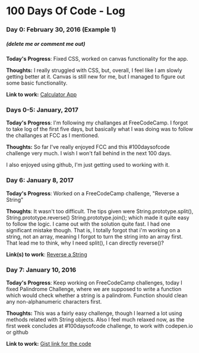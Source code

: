 # 100 Days Of Code - Log

### Day 0: February 30, 2016 (Example 1)
##### (delete me or comment me out)

**Today's Progress**: Fixed CSS, worked on canvas functionality for the app.

**Thoughts:** I really struggled with CSS, but, overall, I feel like I am slowly getting better at it. Canvas is still new for me, but I managed to figure out some basic functionality.

**Link to work:** [Calculator App](http://www.example.com)

### Days 0-5: January, 2017 

**Today's Progress**: I'm following my challanges at FreeCodeCamp. I forgot to take log of the first five days, but basically what I was doing was to follow the challanges at FCC as I mentioned.

**Thoughts:** So far I've really enjoyed FCC and this #100daysofcode challenge very much. I wish I won't fall behind in the next 100 days.

I also enjoyed using github, I'm just getting used to working with it.



### Day 6: January 8, 2017

**Today's Progress**: Worked on a FreeCodeCamp challenge, "Reverse a String"

**Thoughts**: It wasn't too difficult. The tips given were String.prototype.split(), String.prototype.reverse() String.prototype.join(); which made it quite easy to follow the logic. I came out with the solution quite fast. I had one significant mistake though. That is, I totally forgot that i'm working on a string, not an array, meaning I forgot to turn the string into an array first. That lead me to think, why I need split(), I can directly reverse()?


**Link(s) to work**: [Reverse a String](https://www.freecodecamp.com/challenges/reverse-a-string)



### Day 7: January 10, 2016

**Today's Progress**: Keep working on FreeCodeCamp challenges, today I fixed Palindrome Challenge, where we are supposed to write a function which would check whether a string is a palindrom. Function should clean any non-alphanumeric characters first.

**Thoughts:** This was a fairly easy challenge, though I learned a lot using methods related with String objects. Also I feel much relaxed now, as the first week concludes at #100daysofcode challenge, to work with codepen.io or github

**Link to work:** [Gist link for the code](https://gist.github.com/mijimoco/9304f92d23ec24dc2c94258a827bcc48)

